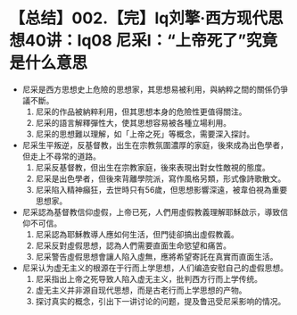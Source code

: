 # 【总结】002.【完】lq刘擎·西方现代思想40讲：lq08 尼采I：“上帝死了”究竟是什么意思

-   尼采是西方思想史上危險的思想家，其思想易被利用，與納粹之間的關係仍爭議不斷。
    1.  尼采的作品被納粹利用，但其思想本身的危險性更值得關注。
    2.  尼采的語言解釋彈性大，使其思想容易被各種立場利用。
    3.  尼采的思想難以理解，如「上帝之死」等概念，需要深入探討。
-   尼采生平叛逆，反基督教，出生在宗教氛圍濃厚的家庭，後來成為出色學者，但走上不尋常的道路。
    1.  尼采反基督教，但出生在宗教家庭，後來表現出對女性敵視的態度。
    2.  尼采是出色學者，但後來背離學院派，寫作風格另類，形式像詩歌散文。
    3.  尼采陷入精神癲狂，去世時只有56歲，但思想影響深遠，被韋伯視為重要思想家。
-   尼采認為基督教信仰虛假，上帝已死，人們用虛假教義理解耶穌啟示，導致信仰不可信。
    1.  尼采認為耶穌教導人應如何生活，但門徒卻搞出虛假教義。
    2.  尼采反對虛假思想，認為人們需要直面生命慾望和痛苦。
    3.  尼采警告虛假思想會讓人陷入虛無，應將希望寄託在真實而直面生活。
-   尼采认为虚无主义的根源在于行而上学思想，人们编造安慰自己的虚假思想。
    1.  尼采指出上帝之死导致人陷入虚无主义，批判西方行而上学传统。
    2.  虚无主义并非源自现代思想，而是古老行而上学思想的产物。
    3.  探讨真实的概念，引出下一讲讨论的问题，提及鲁迅受尼采影响的情况。